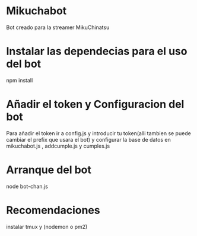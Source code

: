 # Mikuchabot
Bot creado para la streamer MikuChinatsu
# Instalar las dependecias para el uso del bot
npm install 
# Añadir el token y Configuracion del bot
Para añadir el token ir a config.js y introducir tu token(alli tambien se puede cambiar el prefix que usara el bot) y configurar la base de datos en mikuchabot.js , addcumple.js y cumples.js
# Arranque del bot
node bot-chan.js
# Recomendaciones
instalar tmux y (nodemon o pm2) 
